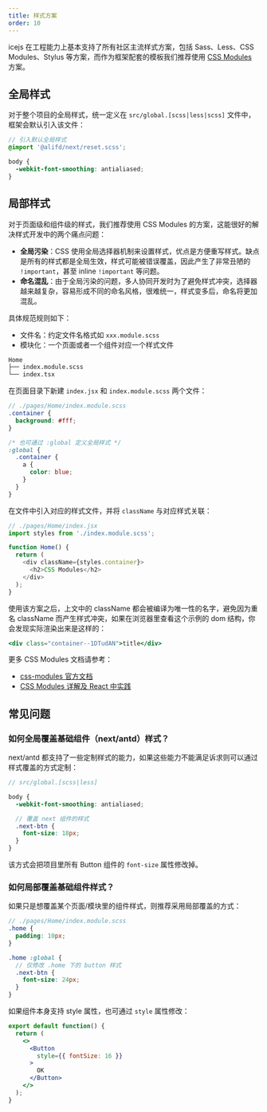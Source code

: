 ```yaml
---
title: 样式方案
order: 10
---
```


icejs 在工程能力上基本支持了所有社区主流样式方案，包括 Sass、Less、CSS Modules、Stylus 等方案，而作为框架配套的模板我们推荐使用 [CSS Modules](https://github.com/css-modules/css-modules) 方案。

## 全局样式

对于整个项目的全局样式，统一定义在 `src/global.[scss|less|scss]` 文件中，框架会默认引入该文件：

```scss
// 引入默认全局样式
@import '@alifd/next/reset.scss';

body {
  -webkit-font-smoothing: antialiased;
}
```

## 局部样式

对于页面级和组件级的样式，我们推荐使用 CSS Modules 的方案，这能很好的解决样式开发中的两个痛点问题：

* **全局污染**：CSS 使用全局选择器机制来设置样式，优点是方便重写样式。缺点是所有的样式都是全局生效，样式可能被错误覆盖，因此产生了非常丑陋的 `!important`，甚至 inline `!important` 等问题。
* **命名混乱**：由于全局污染的问题，多人协同开发时为了避免样式冲突，选择器越来越复杂，容易形成不同的命名风格，很难统一，样式变多后，命名将更加混乱。

具体规范规则如下：

* 文件名：约定文件名格式如 `xxx.module.scss`
* 模块化：一个页面或者一个组件对应一个样式文件

```markdown
Home
├── index.module.scss
└── index.tsx
```

在页面目录下新建 `index.jsx` 和 `index.module.scss` 两个文件：

```scss
// ./pages/Home/index.module.scss
.container {
  background: #fff;
}

/* 也可通过 :global 定义全局样式 */
:global {
  .container {
    a {
      color: blue;
    }
  }
}
```

在文件中引入对应的样式文件，并将 `className` 与对应样式关联：

```javascript
// ./pages/Home/index.jsx
import styles from './index.module.scss';

function Home() {
  return (
    <div className={styles.container}>
      <h2>CSS Modules</h2>
    </div>
  );
}
```

使用该方案之后，上文中的 className 都会被编译为唯一性的名字，避免因为重名 className 而产生样式冲突，如果在浏览器里查看这个示例的 dom 结构，你会发现实际渲染出来是这样的：

```jsx
<div class="container--1DTudAN">title</div>
```

更多 CSS Modules 文档请参考：

* [css-modules 官方文档](https://github.com/css-modules/css-modules)
* [CSS Modules 详解及 React 中实践](https://zhuanlan.zhihu.com/p/20495964)

## 常见问题

### 如何全局覆盖基础组件（next/antd）样式？

next/antd 都支持了一些定制样式的能力，如果这些能力不能满足诉求则可以通过样式覆盖的方式定制：

```scss
// src/global.[scss|less]

body {
  -webkit-font-smoothing: antialiased;

  // 覆盖 next 组件的样式
  .next-btn {
    font-size: 18px;
  }
}
```

该方式会把项目里所有 Button 组件的 `font-size` 属性修改掉。

### 如何局部覆盖基础组件样式？

如果只是想覆盖某个页面/模块里的组件样式，则推荐采用局部覆盖的方式：

```scss
// ./pages/Home/index.module.scss
.home {
  padding: 10px;
}

.home :global {
  // 仅修改 .home 下的 button 样式
  .next-btn {
    font-size: 24px;
  }
}
```

如果组件本身支持 style 属性，也可通过 `style` 属性修改：

```jsx
export default function() {
  return (
    <>
      <Button
        style={{ fontSize: 16 }}
      >
        OK
      </Button>
    </>
  );
}
```
